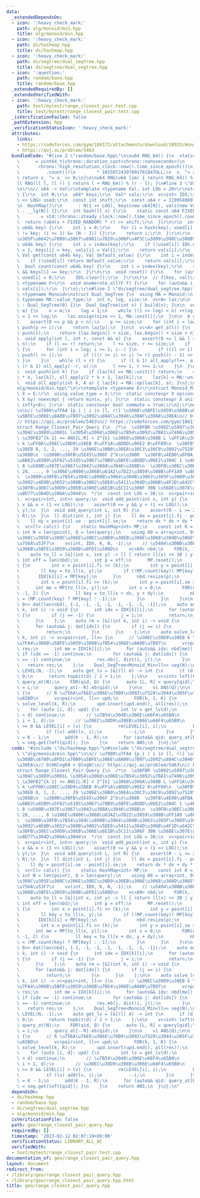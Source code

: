 ```yaml
---
data:
  _extendedDependsOn:
  - icon: ':heavy_check_mark:'
    path: alg/monoid/min.hpp
    title: alg/monoid/min.hpp
  - icon: ':heavy_check_mark:'
    path: ds/hashmap.hpp
    title: ds/hashmap.hpp
  - icon: ':heavy_check_mark:'
    path: ds/segtree/dual_segtree.hpp
    title: ds/segtree/dual_segtree.hpp
  - icon: ':question:'
    path: random/base.hpp
    title: random/base.hpp
  _extendedRequiredBy: []
  _extendedVerifiedWith:
  - icon: ':heavy_check_mark:'
    path: test/mytest/range_closest_pair.test.cpp
    title: test/mytest/range_closest_pair.test.cpp
  _isVerificationFailed: false
  _pathExtension: hpp
  _verificationStatusIcon: ':heavy_check_mark:'
  attributes:
    links:
    - https://codeforces.com/gym/104172/attachments/download/18933/Hong_Kong_Tutorial.pdf
    - https://qoj.ac/problem/5463
  bundledCode: "#line 2 \"random/base.hpp\"\n\nu64 RNG_64() {\n  static uint64_t x_\n\
    \      = uint64_t(chrono::duration_cast<chrono::nanoseconds>(\n              \
    \       chrono::high_resolution_clock::now().time_since_epoch())\n           \
    \          .count())\n        * 10150724397891781847ULL;\n  x_ ^= x_ << 7;\n \
    \ return x_ ^= x_ >> 9;\n}\n\nu64 RNG(u64 lim) { return RNG_64() % lim; }\n\n\
    ll RNG(ll l, ll r) { return l + RNG_64() % (r - l); }\n#line 3 \"ds/hashmap.hpp\"\
    \n\r\n// u64 -> Val\r\ntemplate <typename Val, int LOG = 20>\r\nstruct HashMap\
    \ {\r\n  int N;\r\n  u64* keys;\r\n  Val* vals;\r\n  vc<int> IDS;\r\n  bitset<1\
    \ << LOG> used;\r\n  const int shift;\r\n  const u64 r = 11995408973635179863ULL;\r\
    \n  HashMap()\r\n      : N(1 << LOG), keys(new u64[N]), vals(new Val[N]), shift(64\
    \ - __lg(N)) {}\r\n  int hash(ll x) {\r\n    static const u64 FIXED_RANDOM\r\n\
    \        = std::chrono::steady_clock::now().time_since_epoch().count();\r\n  \
    \  return (u64(x + FIXED_RANDOM) * r) >> shift;\r\n  }\r\n\r\n  int index(const\
    \ u64& key) {\r\n    int i = 0;\r\n    for (i = hash(key); used[i] && keys[i]\
    \ != key; (i += 1) &= (N - 1)) {}\r\n    return i;\r\n  }\r\n\r\n  // [] \u3057\
    \u305F\u6642\u70B9\u3067\u8981\u7D20\u306F\u4F5C\u3089\u308C\u308B\r\n  Val& operator[](const\
    \ u64& key) {\r\n    int i = index(key);\r\n    if (!used[i]) IDS.eb(i), used[i]\
    \ = 1, keys[i] = key, vals[i] = Val{};\r\n    return vals[i];\r\n  }\r\n\r\n \
    \ Val get(const u64& key, Val default_value) {\r\n    int i = index(key);\r\n\
    \    if (!used[i]) return default_value;\r\n    return vals[i];\r\n  }\r\n\r\n\
    \  bool count(const u64& key) {\r\n    int i = index(key);\r\n    return used[i]\
    \ && keys[i] == key;\r\n  }\r\n\r\n  void reset() {\r\n    for (auto&& i: IDS)\
    \ used[i] = 0;\r\n    IDS.clear();\r\n  }\r\n\r\n  // f(key, val)\r\n  template\
    \ <typename F>\r\n  void enumerate_all(F f) {\r\n    for (auto&& i: IDS) f(keys[i],\
    \ vals[i]);\r\n  }\r\n};\r\n#line 2 \"ds/segtree/dual_segtree.hpp\"\n\ntemplate\
    \ <typename Monoid>\nstruct Dual_SegTree {\n  using MA = Monoid;\n  using A =\
    \ typename MA::value_type;\n  int n, log, size;\n  vc<A> laz;\n\n  Dual_SegTree()\
    \ : Dual_SegTree(0) {}\n  Dual_SegTree(int n) { build(n); }\n\n  void build(int\
    \ m) {\n    n = m;\n    log = 1;\n    while ((1 << log) < n) ++log;\n    size\
    \ = 1 << log;\n    laz.assign(size << 1, MA::unit());\n  }\n\n  A get(int p) {\n\
    \    assert(0 <= p && p < n);\n    p += size;\n    for (int i = log; i >= 1; i--)\
    \ push(p >> i);\n    return laz[p];\n  }\n\n  vc<A> get_all() {\n    FOR(i, size)\
    \ push(i);\n    return {laz.begin() + size, laz.begin() + size + n};\n  }\n\n\
    \  void apply(int l, int r, const A& a) {\n    assert(0 <= l && l <= r && r <=\
    \ n);\n    if (l == r) return;\n    l += size, r += size;\n    if (!MA::commute)\
    \ {\n      for (int i = log; i >= 1; i--) {\n        if (((l >> i) << i) != l)\
    \ push(l >> i);\n        if (((r >> i) << i) != r) push((r - 1) >> i);\n     \
    \ }\n    }\n    while (l < r) {\n      if (l & 1) all_apply(l++, a);\n      if\
    \ (r & 1) all_apply(--r, a);\n      l >>= 1, r >>= 1;\n    }\n  }\n\nprivate:\n\
    \  void push(int k) {\n    if (laz[k] == MA::unit()) return;\n    all_apply(2\
    \ * k, laz[k]), all_apply(2 * k + 1, laz[k]);\n    laz[k] = MA::unit();\n  }\n\
    \  void all_apply(int k, A a) { laz[k] = MA::op(laz[k], a); }\n};\n#line 2 \"\
    alg/monoid/min.hpp\"\n\r\ntemplate <typename E>\r\nstruct Monoid_Min {\r\n  using\
    \ X = E;\r\n  using value_type = X;\r\n  static constexpr X op(const X &x, const\
    \ X &y) noexcept { return min(x, y); }\r\n  static constexpr X unit() { return\
    \ infty<E>; }\r\n  static constexpr bool commute = true;\r\n};\r\n#line 4 \"geo/range_closest_pair_query.hpp\"\
    \n\n// \u70B9\u7FA4 {p_i | i in [l, r)} \u306B\u5BFE\u3059\u308B\u6700\u8FD1\u70B9\
    \u5BFE\u306E\u8A08\u7B97\u3092\u884C\u3046\u30AF\u30A8\u30EA\n// O(KNlogKN + QlogN)\n\
    // https://qoj.ac/problem/5463\n// https://codeforces.com/gym/104172/attachments/download/18933/Hong_Kong_Tutorial.pdf\n\
    struct Range_Closest_Pair_Query {\n  /*\n  \u30FBR \u3092\u5897\u3084\u3057\u306A\
    \u304C\u3089\u3001L \u3054\u3068\u306E\u7B54\u3092\u7BA1\u7406\u3059\u308B\n \
    \ \u30FB2^{k-1} <= ANS[L:R] < 2^{k} \u3068\u306A\u308B L \uFF1A\u30EC\u30D9\u30EB\
    \ k \uFF08\u30EC\u30D9\u30EB 0\uFF1A\u8DDD\u96E2 0\uFF09\n  \u30FB\u30EC\u30D9\
    \u30EB 0, 1, 2, ..., 29 \u306E\u30B0\u30EA\u30C3\u30C9\u3092\u7528\u610F\u3059\
    \u308B\n  \u3000\u30FB\u5E45\u306F 2^k\n\u3000  \u30FB\u4E00\u8FBA 1.99 \u306E\
    \u6B63\u65B9\u5F62\u5185\u3067\u70B9\u5BFE\u8DDD\u96E2\u304C 1 \u4EE5\u4E0A \u2192\
    \ 8 \u500B\u307E\u3067\u3042\u308A\u3046\u308B\n  \u30FB\u30EC\u30D9\u30EB 29,\
    \ 28, ..., 0 \u306E\u9806\u306B\u63A2\u7D22\u3059\u308B\uFF1A9 \u8FD1\u508D\n\
    \  \u3000\u30FB\u7B54\u304C\u898B\u3064\u304B\u3063\u305F\u3089\u30EC\u30D9\u30EB\
    \u3092\u4E0B\u3052\u308B\u3002\u5DE6\u5411\u304D\u306B\u4F1D\u642C\u3002\n  \u3000\
    \u30FB\u30EC\u30D9\u30EB\u306E\u6E1B\u5C11\u306F 30N \u56DE\u307E\u3067\u3057\u304B\
    \u8D77\u304D\u306A\u3044\n  */\n  const int LOG = 30;\n  vc<pair<int, int>> point;\n\
    \  vc<pair<int, int>> query;\n  void add_point(int x, int y) {\n    assert(0 <=\
    \ x && x < (1 << LOG));\n    assert(0 <= y && y < (1 << LOG));\n    point.eb(x,\
    \ y);\n  }\n  void add_query(int L, int R) {\n    assert(R - L >= 2);\n    query.eb(L,\
    \ R);\n  }\n  ll dist(int i, int j) {\n    ll dx = point[i].fi - point[j].fi;\n\
    \    ll dy = point[i].se - point[j].se;\n    return dx * dx + dy * dy;\n  }\n\n\
    \  vc<ll> calc() {\n    static HashMap<int> MP;\n    const int K = LOG;\n    const\
    \ int N = len(point), Q = len(query);\n    using A9 = array<int, 9>;\n    // \u305D\
    \u308C\u305E\u308C\u306E\u30EC\u30D9\u30EB\u306E\u3068\u304D\u306E\u30BB\u30EB\
    \u756A\u53F7\n    vv(int, IDX, K, N, -1);\n    // \u5404\u30BB\u30EB\u756A\u53F7\
    \u306B\u5BFE\u3059\u308B\u8FD1\u508D\n    vc<A9> nbd;\n    FOR(k, 1, K) {\n  \
    \    auto to_ll = [&](int x, int y) -> ll { return ll(x) << 30 | y; };\n     \
    \ int off = len(nbd);\n      int p = off;\n      MP.reset();\n      FOR(i, N)\
    \ {\n        int x = point[i].fi >> (k);\n        int y = point[i].se >> (k);\n\
    \        ll key = to_ll(x, y);\n        if (!MP.count(key)) MP[key] = p++;\n \
    \       IDX[k][i] = MP[key];\n      }\n      nbd.resize(p);\n      FOR(i, N) {\n\
    \        int x = point[i].fi >> (k);\n        int y = point[i].se >> (k);\n  \
    \      int me = MP[to_ll(x, y)];\n        int s = 0;\n        FOR(dx, -1, 2) FOR(dy,\
    \ -1, 2) {\n          ll key = to_ll(x + dx, y + dy);\n          nbd[me][s++]\
    \ = (MP.count(key) ? MP[key] : -1);\n        }\n      }\n    }\n\n    vc<array<int,\
    \ 8>> dat(len(nbd), {-1, -1, -1, -1, -1, -1, -1, -1});\n    auto add = [&](int\
    \ k, int i) -> void {\n      int idx = IDX[k][i];\n      for (auto&& j: dat[idx])\
    \ {\n        if (j == -1) {\n          j = i;\n          return;\n        }\n\
    \      }\n    };\n    auto rm = [&](int k, int i) -> void {\n      int idx = IDX[k][i];\n\
    \      for (auto&& j: dat[idx]) {\n        if (j == i) {\n          j = -1;\n\
    \          return;\n        }\n      }\n    };\n\n    auto solve_level = [&](int\
    \ k, int i) -> vc<pair<int, ll>> {\n      // \u30EC\u30D9\u30EB k \u306E\u70B9\
    \u7FA4\u306B\u5BFE\u3059\u308B\u7B54\u306E\u8A08\u7B97\n      vc<pair<int, ll>>\
    \ res;\n      int me = IDX[k][i];\n      for (auto&& idx: nbd[me]) {\n       \
    \ if (idx == -1) continue;\n        for (auto&& j: dat[idx]) {\n          if (j\
    \ == -1) continue;\n          res.eb(j, dist(i, j));\n        }\n      }\n   \
    \   return res;\n    };\n    Dual_SegTree<Monoid_Min<ll>> seg(N);\n    vc<int>\
    \ LEVEL(N, -1);\n    auto get_lv = [&](ll d) -> int {\n      if (d == 0) return\
    \ 0;\n      return topbit(d) / 2 + 1;\n    };\n\n    vc<int> left(Q);\n    vvc<int>\
    \ query_at(N);\n    FOR(qid, Q) {\n      auto [L, R] = query[qid];\n      left[qid]\
    \ = L;\n      query_at[--R].eb(qid);\n    }\n\n    vi ANS(Q);\n\n    FOR(R, N)\
    \ {\n      // R \u756A\u76EE\u306E\u70B9\u3092\u7528\u3044\u305F\u7B54\u306E\u66F4\
    \u65B0\n      vc<pair<int, ll>> upd;\n      FOR(k, 1, K) {\n        auto res =\
    \ solve_level(k, R);\n        upd.insert(upd.end(), all(res));\n      }\n\n  \
    \    for (auto [i, d]: upd) {\n        int lv = get_lv(d);\n        if (seg.get(i)\
    \ < d) continue;\n        // \u7B54\u3048\u306E\u66F4\u65B0\n        seg.apply(0,\
    \ i + 1, d);\n        // \u30EC\u30D9\u30EB\u306E\u66F4\u65B0\n        while (i\
    \ >= 0 && LEVEL[i] > lv) {\n          rm(LEVEL[i], i);\n          LEVEL[i] = lv;\n\
    \          if (lv) add(lv, i);\n          --i;\n        }\n      }\n      LEVEL[R]\
    \ = K - 1;\n      add(K - 1, R);\n      for (auto&& qid: query_at[R]) { ANS[qid]\
    \ = seg.get(left[qid]); }\n    }\n    return ANS;\n  }\n};\n"
  code: "#include \"ds/hashmap.hpp\"\n#include \"ds/segtree/dual_segtree.hpp\"\n#include\
    \ \"alg/monoid/min.hpp\"\n\n// \u70B9\u7FA4 {p_i | i in [l, r)} \u306B\u5BFE\u3059\
    \u308B\u6700\u8FD1\u70B9\u5BFE\u306E\u8A08\u7B97\u3092\u884C\u3046\u30AF\u30A8\
    \u30EA\n// O(KNlogKN + QlogN)\n// https://qoj.ac/problem/5463\n// https://codeforces.com/gym/104172/attachments/download/18933/Hong_Kong_Tutorial.pdf\n\
    struct Range_Closest_Pair_Query {\n  /*\n  \u30FBR \u3092\u5897\u3084\u3057\u306A\
    \u304C\u3089\u3001L \u3054\u3068\u306E\u7B54\u3092\u7BA1\u7406\u3059\u308B\n \
    \ \u30FB2^{k-1} <= ANS[L:R] < 2^{k} \u3068\u306A\u308B L \uFF1A\u30EC\u30D9\u30EB\
    \ k \uFF08\u30EC\u30D9\u30EB 0\uFF1A\u8DDD\u96E2 0\uFF09\n  \u30FB\u30EC\u30D9\
    \u30EB 0, 1, 2, ..., 29 \u306E\u30B0\u30EA\u30C3\u30C9\u3092\u7528\u610F\u3059\
    \u308B\n  \u3000\u30FB\u5E45\u306F 2^k\n\u3000  \u30FB\u4E00\u8FBA 1.99 \u306E\
    \u6B63\u65B9\u5F62\u5185\u3067\u70B9\u5BFE\u8DDD\u96E2\u304C 1 \u4EE5\u4E0A \u2192\
    \ 8 \u500B\u307E\u3067\u3042\u308A\u3046\u308B\n  \u30FB\u30EC\u30D9\u30EB 29,\
    \ 28, ..., 0 \u306E\u9806\u306B\u63A2\u7D22\u3059\u308B\uFF1A9 \u8FD1\u508D\n\
    \  \u3000\u30FB\u7B54\u304C\u898B\u3064\u304B\u3063\u305F\u3089\u30EC\u30D9\u30EB\
    \u3092\u4E0B\u3052\u308B\u3002\u5DE6\u5411\u304D\u306B\u4F1D\u642C\u3002\n  \u3000\
    \u30FB\u30EC\u30D9\u30EB\u306E\u6E1B\u5C11\u306F 30N \u56DE\u307E\u3067\u3057\u304B\
    \u8D77\u304D\u306A\u3044\n  */\n  const int LOG = 30;\n  vc<pair<int, int>> point;\n\
    \  vc<pair<int, int>> query;\n  void add_point(int x, int y) {\n    assert(0 <=\
    \ x && x < (1 << LOG));\n    assert(0 <= y && y < (1 << LOG));\n    point.eb(x,\
    \ y);\n  }\n  void add_query(int L, int R) {\n    assert(R - L >= 2);\n    query.eb(L,\
    \ R);\n  }\n  ll dist(int i, int j) {\n    ll dx = point[i].fi - point[j].fi;\n\
    \    ll dy = point[i].se - point[j].se;\n    return dx * dx + dy * dy;\n  }\n\n\
    \  vc<ll> calc() {\n    static HashMap<int> MP;\n    const int K = LOG;\n    const\
    \ int N = len(point), Q = len(query);\n    using A9 = array<int, 9>;\n    // \u305D\
    \u308C\u305E\u308C\u306E\u30EC\u30D9\u30EB\u306E\u3068\u304D\u306E\u30BB\u30EB\
    \u756A\u53F7\n    vv(int, IDX, K, N, -1);\n    // \u5404\u30BB\u30EB\u756A\u53F7\
    \u306B\u5BFE\u3059\u308B\u8FD1\u508D\n    vc<A9> nbd;\n    FOR(k, 1, K) {\n  \
    \    auto to_ll = [&](int x, int y) -> ll { return ll(x) << 30 | y; };\n     \
    \ int off = len(nbd);\n      int p = off;\n      MP.reset();\n      FOR(i, N)\
    \ {\n        int x = point[i].fi >> (k);\n        int y = point[i].se >> (k);\n\
    \        ll key = to_ll(x, y);\n        if (!MP.count(key)) MP[key] = p++;\n \
    \       IDX[k][i] = MP[key];\n      }\n      nbd.resize(p);\n      FOR(i, N) {\n\
    \        int x = point[i].fi >> (k);\n        int y = point[i].se >> (k);\n  \
    \      int me = MP[to_ll(x, y)];\n        int s = 0;\n        FOR(dx, -1, 2) FOR(dy,\
    \ -1, 2) {\n          ll key = to_ll(x + dx, y + dy);\n          nbd[me][s++]\
    \ = (MP.count(key) ? MP[key] : -1);\n        }\n      }\n    }\n\n    vc<array<int,\
    \ 8>> dat(len(nbd), {-1, -1, -1, -1, -1, -1, -1, -1});\n    auto add = [&](int\
    \ k, int i) -> void {\n      int idx = IDX[k][i];\n      for (auto&& j: dat[idx])\
    \ {\n        if (j == -1) {\n          j = i;\n          return;\n        }\n\
    \      }\n    };\n    auto rm = [&](int k, int i) -> void {\n      int idx = IDX[k][i];\n\
    \      for (auto&& j: dat[idx]) {\n        if (j == i) {\n          j = -1;\n\
    \          return;\n        }\n      }\n    };\n\n    auto solve_level = [&](int\
    \ k, int i) -> vc<pair<int, ll>> {\n      // \u30EC\u30D9\u30EB k \u306E\u70B9\
    \u7FA4\u306B\u5BFE\u3059\u308B\u7B54\u306E\u8A08\u7B97\n      vc<pair<int, ll>>\
    \ res;\n      int me = IDX[k][i];\n      for (auto&& idx: nbd[me]) {\n       \
    \ if (idx == -1) continue;\n        for (auto&& j: dat[idx]) {\n          if (j\
    \ == -1) continue;\n          res.eb(j, dist(i, j));\n        }\n      }\n   \
    \   return res;\n    };\n    Dual_SegTree<Monoid_Min<ll>> seg(N);\n    vc<int>\
    \ LEVEL(N, -1);\n    auto get_lv = [&](ll d) -> int {\n      if (d == 0) return\
    \ 0;\n      return topbit(d) / 2 + 1;\n    };\n\n    vc<int> left(Q);\n    vvc<int>\
    \ query_at(N);\n    FOR(qid, Q) {\n      auto [L, R] = query[qid];\n      left[qid]\
    \ = L;\n      query_at[--R].eb(qid);\n    }\n\n    vi ANS(Q);\n\n    FOR(R, N)\
    \ {\n      // R \u756A\u76EE\u306E\u70B9\u3092\u7528\u3044\u305F\u7B54\u306E\u66F4\
    \u65B0\n      vc<pair<int, ll>> upd;\n      FOR(k, 1, K) {\n        auto res =\
    \ solve_level(k, R);\n        upd.insert(upd.end(), all(res));\n      }\n\n  \
    \    for (auto [i, d]: upd) {\n        int lv = get_lv(d);\n        if (seg.get(i)\
    \ < d) continue;\n        // \u7B54\u3048\u306E\u66F4\u65B0\n        seg.apply(0,\
    \ i + 1, d);\n        // \u30EC\u30D9\u30EB\u306E\u66F4\u65B0\n        while (i\
    \ >= 0 && LEVEL[i] > lv) {\n          rm(LEVEL[i], i);\n          LEVEL[i] = lv;\n\
    \          if (lv) add(lv, i);\n          --i;\n        }\n      }\n      LEVEL[R]\
    \ = K - 1;\n      add(K - 1, R);\n      for (auto&& qid: query_at[R]) { ANS[qid]\
    \ = seg.get(left[qid]); }\n    }\n    return ANS;\n  }\n};\n"
  dependsOn:
  - ds/hashmap.hpp
  - random/base.hpp
  - ds/segtree/dual_segtree.hpp
  - alg/monoid/min.hpp
  isVerificationFile: false
  path: geo/range_closest_pair_query.hpp
  requiredBy: []
  timestamp: '2023-02-12 02:07:19+09:00'
  verificationStatus: LIBRARY_ALL_AC
  verifiedWith:
  - test/mytest/range_closest_pair.test.cpp
documentation_of: geo/range_closest_pair_query.hpp
layout: document
redirect_from:
- /library/geo/range_closest_pair_query.hpp
- /library/geo/range_closest_pair_query.hpp.html
title: geo/range_closest_pair_query.hpp
---
```

